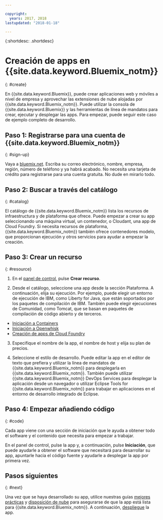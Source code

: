 ```yaml
---

copyright:
  years: 2017, 2018
lastupdated: "2018-01-18"

---
```


{:shortdesc: .shortdesc}

# Creación de apps en {{site.data.keyword.Bluemix_notm}}
{: #create}

En {{site.data.keyword.Bluemix}}, puede crear aplicaciones web y móviles a nivel de empresa y aprovechar las extensiones de nube alojadas por {{site.data.keyword.Bluemix_notm}}. Puede utilizar la consola de {{site.data.keyword.Bluemix}} y las herramientas de línea de mandatos para crear, ejecutar y desplegar las apps. Para empezar, puede seguir este caso de ejemplo completo de desarrollo.

## Paso 1: Registrarse para una cuenta de {{site.data.keyword.Bluemix_notm}}
{: #sign-up}

Vaya a [bluemix.net](bluemix.net). Escriba su correo electrónico, nombre, empresa, región, número de teléfono y ya habrá acabado. No necesita una tarjeta de crédito para registrarse para una cuenta gratuita. No dude en mirarlo todo.

## Paso 2: Buscar a través del catálogo
{: #catalog}

El catálogo de {{site.data.keyword.Bluemix_notm}} lista los recursos de infraestructura y de plataforma que ofrece. Puede empezar a crear su app seleccionando una máquina virtual, un contenedor, o Cloudant, una app de Cloud Foundry. Si necesita recursos de plataforma, {{site.data.keyword.Bluemix_notm}} también ofrece contenedores modelo, que proporcionan ejecución y otros servicios para ayudar a empezar la creación.

## Paso 3: Crear un recurso
{: #resource}

1. En el [panel de control](https://console.bluemix.net/dashboard/apps/), pulse **Crear recurso**.

2. Desde el catálogo, seleccione una app desde la sección Plataforma. A continuación, elija su ejecución. Por ejemplo, puede elegir un entorno de ejecución de IBM, como Liberty for Java, que están soportados por los paquetes de compilación de IBM. También puede elegir ejecuciones de Comunidad, como Tomcat, que se basan en paquetes de compilación de código abierto y de terceros.

  * [Iniciación a Containers](../containers/container_index.html)
  * [Iniciación a Openwhisk](../openwhisk/index.html)
  * [Creación de apps de Cloud Foundry](../cfapps/index.html#creating_cloud_foundry_apps)

3. Especifique el nombre de la app, el nombre de host y elija su plan de precios.

4. Seleccione el estilo de desarrollo. Puede editar la app en el editor de texto que prefiera y utilizar la línea de mandatos de {{site.data.keyword.Bluemix_notm}} para desplegarla en {{site.data.keyword.Bluemix_notm}}. También puede utilizar {{site.data.keyword.Bluemix_notm}} DevOps Services para desplegar la aplicación desde un navegador o utilizar Eclipse Tools for {{site.data.keyword.Bluemix_notm}} para trabajar en aplicaciones en el entorno de desarrollo integrado de Eclipse.

## Paso 4: Empezar añadiendo código
{: #code}

Cada app viene con una sección de iniciación que le ayuda a obtener todo el software y el contenido que necesita para empezar a trabajar.

En el panel de control, pulse la app y, a continuación, pulse **Iniciación**, que puede ayudarle a obtener el software que necesitará para desarrollar su app, apuntarle hacia el código fuente y ayudarle a desplegar la app por primera vez.

## Pasos siguientes
{: #next}

Una vez que se haya desarrollado su app, utilice nuestras guías [mejores prácticas](best-practice.html) y [disposición de nube](cloud-ready.html) para asegurarse de que la app está lista para {{site.data.keyword.Bluemix_notm}}. A continuación, [despliegue](../starters/install_cli.html) la app.
